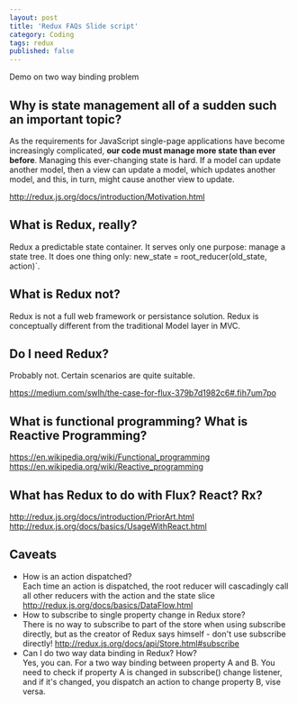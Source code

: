 ```yaml
---
layout: post
title: 'Redux FAQs Slide script'
category: Coding
tags: redux
published: false
---
```


Demo on two way binding problem

## Why is state management all of a sudden such an important topic?

As the requirements for JavaScript single-page applications have become increasingly complicated, **our code must manage more state than ever before**. Managing this ever-changing state is hard. If a model can update another model, then a view can update a model, which updates another model, and this, in turn, might cause another view to update. 

http://redux.js.org/docs/introduction/Motivation.html

## What is Redux, really?

Redux a predictable state container. It serves only one purpose: manage a state tree. It does one thing only: new_state = root_reducer(old_state, action)`.

## What is Redux not?

Redux is not a full web framework or persistance solution. Redux is conceptually different from the traditional Model layer in MVC.

## Do I need Redux?

Probably not. Certain scenarios are quite suitable.

https://medium.com/swlh/the-case-for-flux-379b7d1982c6#.fih7um7po

## What is functional programming? What is Reactive Programming?

https://en.wikipedia.org/wiki/Functional_programming
https://en.wikipedia.org/wiki/Reactive_programming

## What has Redux to do with Flux? React? Rx?

http://redux.js.org/docs/introduction/PriorArt.html
http://redux.js.org/docs/basics/UsageWithReact.html

## Caveats
* How is an action dispatched?  
Each time an action is dispatched, the root reducer will cascadingly call all other reducers with the action and the state slice http://redux.js.org/docs/basics/DataFlow.html
* How to subscribe to single property change in Redux store?  
There is no way to subscribe to part of the store when using subscribe directly, but as the creator of Redux says himself - don't use subscribe directly! http://redux.js.org/docs/api/Store.html#subscribe
* Can I do two way data binding in Redux? How?  
Yes, you can. For a two way binding between property A and B. You need to check if property A is changed in subscribe() change listener, and if it's changed, you dispatch an action to change property B, vise versa.
